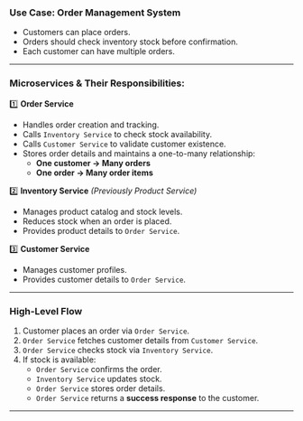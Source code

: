 ### **Use Case: Order Management System**

- Customers can place orders.
- Orders should check inventory stock before confirmation.
- Each customer can have multiple orders.

---

### **Microservices & Their Responsibilities:**

1️⃣ **Order Service**

- Handles order creation and tracking.
- Calls `Inventory Service` to check stock availability.
- Calls `Customer Service` to validate customer existence.
- Stores order details and maintains a one-to-many relationship:
  - **One customer → Many orders**
  - **One order → Many order items**

2️⃣ **Inventory Service** _(Previously Product Service)_

- Manages product catalog and stock levels.
- Reduces stock when an order is placed.
- Provides product details to `Order Service`.

3️⃣ **Customer Service**

- Manages customer profiles.
- Provides customer details to `Order Service`.

---

### **High-Level Flow**

1. Customer places an order via `Order Service`.
2. `Order Service` fetches customer details from `Customer Service`.
3. `Order Service` checks stock via `Inventory Service`.
4. If stock is available:
   - `Order Service` confirms the order.
   - `Inventory Service` updates stock.
   - `Order Service` stores order details.
   - `Order Service` returns a **success response** to the customer.

---
